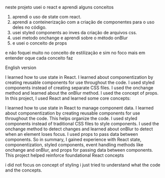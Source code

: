 neste  projeto usei  o react e aprendi alguns conceitos 

1. aprendi o uso de state com react.
2. aprendi a conteinerização com a criação de componentes para o uso deles no código.
3. usei styled components ao inves da criação de arquivos css.
4. usei metodo onchange e aprendi sobre o método onBlur
5. e usei o conceito de props

e não foquei muito no conceito de estilização e sim no foco  mais em entender oque cada conceito faz 

 English version 

I learned how to use state in React.
I learned about componentization by creating reusable components for use throughout the code.
I used styled components instead of creating separate CSS files.
I used the onchange method and learned about the onBlur method.
I used the concept of props.
In this project, I used React and learned some core concepts:

I learned how to use state in React to manage component data.
I learned about componentization by creating reusable components for use throughout the code. This helps organize the code.
I used styled components instead of traditional CSS files to style components.
I used the onchange method to detect changes and learned about onBlur to detect when an element loses focus.
I used props to pass data between components.
So in summary, I gained experience with React state, componentization, styled components, event handling methods like onchange and onBlur, and props for passing data between components. This project helped reinforce foundational React concepts

i did not focus on concept of styling i just tried to understand what the code  and the concepts.

